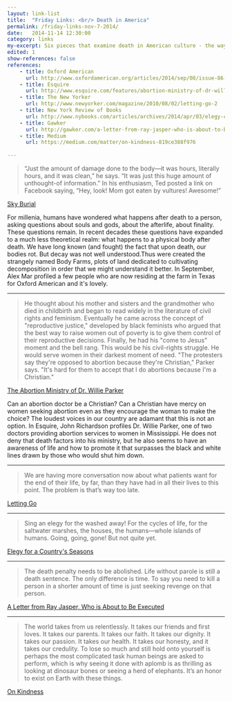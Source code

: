 ```yaml
---
layout: link-list
title:  "Friday Links: <br/> Death in America"
permalink: /friday-links-nov-7-2014/
date:   2014-11-14 12:30:00
category: links
my-excerpt: Six pieces that examine death in American culture - the ways we fear it, embrace it, and our ongoing struggles with its inevitability.
edited: 1
show-references: false
references:
    - title: Oxford American
      url: http://www.oxfordamerican.org/articles/2014/sep/08/issue-86-sky-burial/
    - title: Esquire
      url: http://www.esquire.com/features/abortion-ministry-of-dr-willie-parker-0914
    - title: The New Yorker
      url: http://www.newyorker.com/magazine/2010/08/02/letting-go-2
    - title: New York Review of Books
      url: http://www.nybooks.com/articles/archives/2014/apr/03/elegy-countrys-seasons/
    - title: Gawker
      url: http://gawker.com/a-letter-from-ray-jasper-who-is-about-to-be-executed-1536073598
    - title: Medium
      url: https://medium.com/matter/on-kindness-819ce388f976
    
---
```


> “Just the amount of damage done to the body—it was hours, literally hours, and it was clean,” he says. “It was just this huge amount of unthought-of information.” In his enthusiasm, Ted posted a link on Facebook saying, “Hey, look! Mom got eaten by vultures! Awesome!”

[Sky Burial](http://www.oxfordamerican.org/articles/2014/sep/08/issue-86-sky-burial/)

For millenia, humans have wondered what happens after death to a person, asking questions about souls and gods, about the afterlife, about finality. These questions remain. In recent decades these questions have expanded to a much less theoretical realm: what happens to a physical body after death. We have long known (and fought) the fact that upon death, our bodies rot. But decay was not well understood.Thus were created the strangely named Body Farms, plots of land dedicated to cultivating decomposition in order that we might understand it better. In September, Alex Mar profiled a few people who are now residing at the farm in Texas for Oxford American and it's lovely. 

<hr/>

> He thought about his mother and sisters and the grandmother who died in childbirth and began to read widely in the literature of civil rights and feminism. Eventually he came across the concept of "reproductive justice," developed by black feminists who argued that the best way to raise women out of poverty is to give them control of their reproductive decisions. Finally, he had his "come to Jesus" moment and the bell rang. This would be his civil-rights struggle. He would serve women in their darkest moment of need. "The protesters say they're opposed to abortion because they're Christian," Parker says. "It's hard for them to accept that I do abortions because I'm a Christian." 
 
[The Abortion Ministry of Dr. Willie Parker](http://www.esquire.com/features/abortion-ministry-of-dr-willie-parker-0914)

Can an abortion doctor be a Christian? Can a Christian have mercy on women seeking abortion even as they encourage the woman to make the choice? The loudest voices in our country are adamant that this is not an option. In Esquire, John Richardson profiles Dr. Willie Parker, one of two doctors providing abortion services to women in Mississippi. He does not deny that death factors into his ministry, but he also seems to have an awareness of life and how to promote it that surpasses the black and white lines drawn by those who would shut him down. 

<hr/>

>  We are having more conversation now about what patients want for the end of their life, by far, than they have had in all their lives to this point. The problem is that’s way too late.

[Letting Go](http://www.newyorker.com/magazine/2010/08/02/letting-go-2)

<hr/>

> Sing an elegy for the washed away! For the cycles of life, for the saltwater marshes, the houses, the humans—whole islands of humans. Going, going, gone! But not quite yet. 

[Elegy for a Country's Seasons](http://www.nybooks.com/articles/archives/2014/apr/03/elegy-countrys-seasons/)

<hr/>

>  The death penalty needs to be abolished. Life without parole is still a death sentence. The only difference is time. To say you need to kill a person in a shorter amount of time is just seeking revenge on that person.

[A Letter from Ray Jasper, Who is About to Be Executed](http://gawker.com/a-letter-from-ray-jasper-who-is-about-to-be-executed-1536073598)

<hr/>

>  The world takes from us relentlessly. It takes our friends and first loves. It takes our parents. It takes our faith. It takes our dignity. It takes our passion. It takes our health. It takes our honesty, and it takes our credulity. To lose so much and still hold onto yourself is perhaps the most complicated task human beings are asked to perform, which is why seeing it done with aplomb is as thrilling as looking at dinosaur bones or seeing a herd of elephants. It’s an honor to exist on Earth with these things.

[On Kindness](https://medium.com/matter/on-kindness-819ce388f976)

